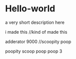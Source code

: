 # Hello-world
a very short description here

i made this //kind of made this

adderator 9000 //scoopity poop

poopity scoop poop poop 3

